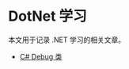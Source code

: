 # DotNet 学习

本文用于记录 .NET 学习的相关文章。

- [C# Debug 类](https://mp.weixin.qq.com/s?__biz=MzIxMTUzNzM5Ng==&mid=2247505156&idx=3&sn=9f5e21cd32f726a6352aa429a5d22b49&chksm=965c636baee122dc8b5e2f76129d747e13bc4b338373b32ee54d48f3239fba16d9b489ce9153&scene=126&sessionid=1726188991#rd)